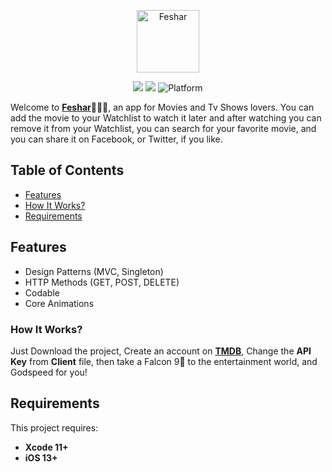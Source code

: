 
<p align="center">
<img src="https://i.imgur.com/acHexdC.png" height="100" alt="Feshar">
</a>

<p align="center">
    <img src="https://img.shields.io/badge/Swift-5-orange.svg" />
    <img src="https://img.shields.io/badge/version-1.0-blue.svg" />
    <img src="https://img.shields.io/cocoapods/p/MyCocoapodsLibrary.svg?style=flat" alt="Platform" />
</p>


Welcome to [**Feshar**](https://youtu.be/aS4eE0NMNms)🍿🍿🍿, an app for Movies and Tv Shows lovers. You can add the movie to your Watchlist to watch it later and after watching you can remove it from your Watchlist, you can search for your favorite movie, and you can share it on Facebook, or Twitter, if you like.

## Table of Contents

* [Features](#features)
* [How It Works?](#how-it-works)
* [Requirements](#requirements)

## Features

- Design Patterns (MVC, Singleton)
- HTTP Methods (GET, POST, DELETE)
- Codable
- Core Animations

### How It Works?

Just Download the project, Create an account on [**TMDB**](https://www.themoviedb.org/account/signup?language=en-US
), Change the **API Key** from **Client** file, then take a Falcon 9🚀 to the entertainment world, and Godspeed for you!

 
## Requirements

This project requires: 
* **Xcode 11+** 
* **iOS 13+**
